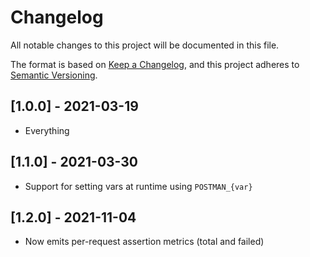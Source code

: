 # Changelog

All notable changes to this project will be documented in this file.

The format is based on [Keep a Changelog](https://keepachangelog.com/en/1.0.0/),
and this project adheres to [Semantic Versioning](https://semver.org/spec/v2.0.0.html).

## [1.0.0] - 2021-03-19

- Everything

## [1.1.0] - 2021-03-30

- Support for setting vars at runtime using `POSTMAN_{var}`

## [1.2.0] - 2021-11-04

- Now emits per-request assertion metrics (total and failed)
